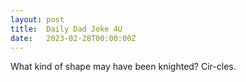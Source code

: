 ```yaml
---
layout: post
title:  Daily Dad Joke 4U
date:   2023-02-28T00:00:00Z
---
```

What kind of shape may have been knighted? Cir-cles.
